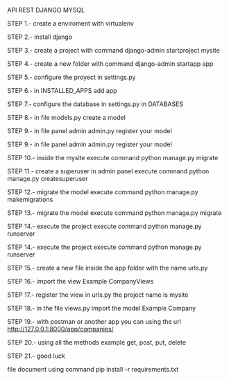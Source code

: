 API REST DJANGO MYSQL


STEP 1.- create a enviroment with virtualenv

STEP 2.- install django

STEP 3.- create a project with command django-admin startproject mysite

STEP 4.- create a new folder with command django-admin startapp app

STEP 5.- configure the proyect in settings.py

STEP 6.- in INSTALLED_APPS add app

STEP 7.- configure the database in settings.py  in DATABASES

STEP 8.- in file models.py create a model

STEP 9.- in file panel admin admin.py register your model 

STEP 9.- in file panel admin admin.py register your model

STEP 10.- inside the mysite execute command python manage.py migrate

STEP 11.- create a superuser in admin panel execute command python manage.py createsuperuser

STEP 12.- migrate the model execute command python manage.py makemigrations

STEP 13.- migrate the model execute command python manage.py migrate

STEP 14.- execute the project execute command python manage.py runserver

STEP 14.- execute the project execute command python manage.py runserver

STEP 15.- create a new file inside the app folder with the name urls.py

STEP 16.- import the view Example CompanyViews

STEP 17.- register the view in urls.py the project name is mysite 

STEP 18.- in the file views.py import the model Example Company

STEP 19.- with postman or another app you can using the url http://127.0.0.1:8000/app/companies/

STEP 20.- using all the methods example get, post, put, delete

STEP 21.- good luck

file document using command pip install -r requirements.txt
